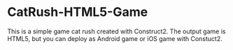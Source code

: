 # CatRush-HTML5-Game

This is a simple game cat rush created with Construct2. 
The output game is HTML5, but you can deploy as Android game or iOS game with Constuct2.
